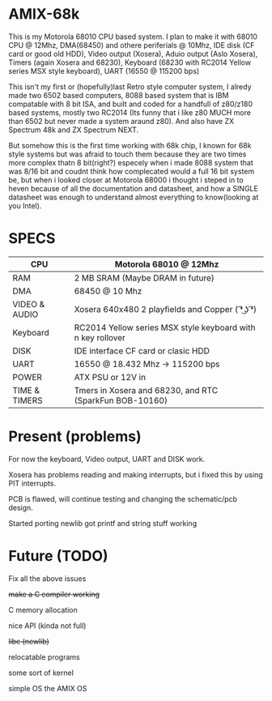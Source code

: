 # AMIX-68k
This is my Motorola 68010 CPU based system.
I plan to make it with 68010 CPU @ 12Mhz, DMA(68450) and othere periferials @ 10Mhz, IDE disk (CF card or good old HDD), Video output (Xosera), Aduio output (Aslo Xosera), Timers (again Xosera and 68230), Keyboard (68230 with RC2014 Yellow series MSX style keyboard), UART (16550 @ 115200 bps)

This isn't my first or (hopefully)last Retro style computer system, I alredy made two 6502 based computers, 8088 based system that is IBM compatable with 8 bit ISA, and built and coded for a handfull of z80/z180 based systems, mostly two RC2014 (Its funny that i like z80 MUCH more than 6502 but never made a system araund z80).
And also have ZX Spectrum 48k and ZX Spectrum NEXT.

But somehow this is the first time working with 68k chip, I known for 68k style systems but was afraid to touch them because they are two times more complex thatn 8 bit(right?) especely when i made 8088 system that was 8/16 bit and coudnt think how complecated would a full 16 bit system be, but when i looked closer at Motorola 68000 i thought i steped in to heven because of all the documentation and datasheet, and how a SINGLE datasheet was enough to understand almost everything to know(looking at you Intel).

# SPECS

|CPU | Motorola 68010 @ 12Mhz|
|----|-----------------------|
|RAM | 2 MB SRAM (Maybe DRAM in future)
|DMA | 68450 @ 10 Mhz|
|VIDEO & AUDIO| Xosera 640x480 2 playfields and Copper ( ͡❛ ͜ʖ ͡❛)|
|Keyboard| RC2014 Yellow series MSX style keyboard with n key rollover|
|DISK| IDE interface CF card or clasic HDD|
|UART| 16550 @ 18.432 Mhz -> 115200 bps|
|POWER| ATX PSU or 12V in|
|TIME & TIMERS| Tmers in Xosera and 68230, and RTC (SparkFun BOB-10160)|

# Present (problems)
For now the keyboard, Video output, UART and DISK work.

Xosera has problems reading and making interrupts, but i fixed this by using PIT interrupts.

PCB is flawed, will continue testing and changing the schematic/pcb design.

Started porting newlib got printf and string stuff working
# Future (TODO)

Fix all the above issues

~~make a C compiler working~~

C memory allocation

nice API (kinda not full)

~~libc (newlib)~~

relocatable programs

some sort of kernel

simple OS the AMIX OS

